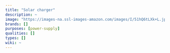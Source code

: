 ```yaml
---
title: "Solar charger"
description: ~
image: "https://images-na.ssl-images-amazon.com/images/I/51hQ6tLXk+L.jpg"
brands: []
purposes: [power-supply]
qualities: []
types: []
wiki: ~
---
```

